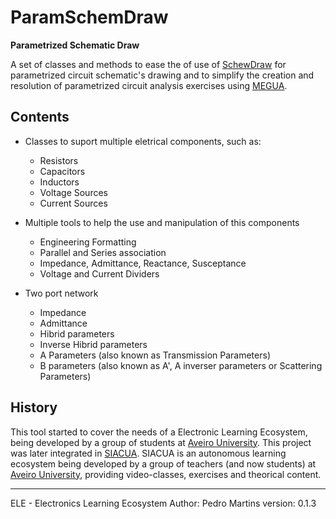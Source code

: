 # ParamSchemDraw
**Parametrized Schematic Draw**

A set of classes and methods to ease the of use of [SchewDraw](https://pypi.python.org/pypi/SchemDraw) for parametrized circuit schematic's drawing and to simplify the creation and resolution of parametrized circuit analysis exercises using [MEGUA](https://github.com/jpedroan/megua).


## Contents
- Classes to suport multiple eletrical components, such as:
	- Resistors
	- Capacitors
	- Inductors
	- Voltage Sources
	- Current Sources

- Multiple tools to help the use and manipulation of this components
	- Engineering Formatting
	- Parallel and Series association
	- Impedance, Admittance, Reactance, Susceptance
	- Voltage and Current Dividers

- Two port network
	- Impedance
	- Admittance
	- Hibrid parameters
	- Inverse Hibrid parameters
	- A Parameters (also known as Transmission Parameters)
	- B parameters (also known as A', A inverser parameters or Scattering Parameters)


## History
This tool started to cover the needs of a Electronic Learning Ecosystem, being developed by a group of students at [Aveiro University](https://www.ua.pt/). 
This project was later integrated in [SIACUA](http://siacua.web.ua.pt/). SIACUA is an autonomous learning ecosystem being developed by a group of teachers (and now students) at [Aveiro University](https://www.ua.pt/), providing video-classes, exercises and theorical content.


---

ELE - Electronics Learning Ecosystem
Author: Pedro Martins
version: 0.1.3
